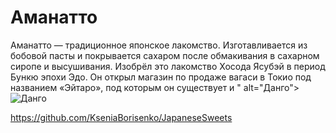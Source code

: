  <h1>
Аманатто
</h1>
<p>
Аманатто — традиционное японское лакомство. Изготавливается из бобовой пасты и покрывается сахаром после обмакивания в сахарном сиропе и высушивания. Изобрёл это лакомство Хосода Ясубэй в период Бункю эпохи Эдо. Он открыл магазин по продаже вагаси в Токио под названием «Эйтаро», под которым он существует и " alt="Данго">
    <img src="" alt="Данго">
</p>
 
https://github.com/KseniaBorisenko/JapaneseSweets
